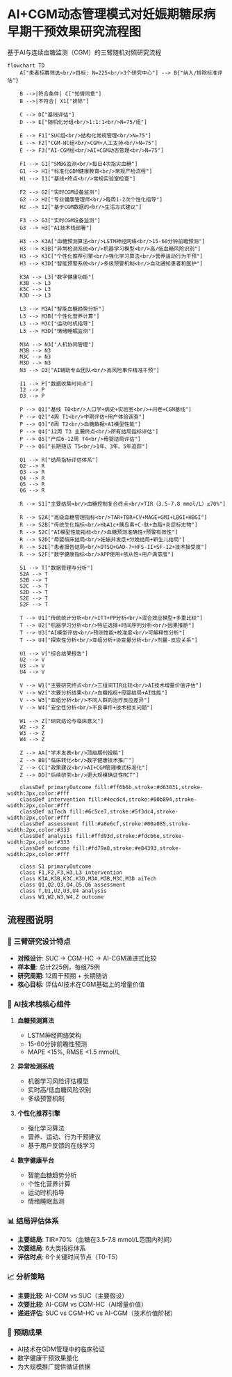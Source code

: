 # AI+CGM动态管理模式对妊娠期糖尿病早期干预效果研究流程图

基于AI与连续血糖监测（CGM）的三臂随机对照研究流程

```mermaid
flowchart TD
    A["患者招募筛选<br/>目标: N=225<br/>3个研究中心"] --> B{"纳入/排除标准评估"}
    
    B -->|符合条件| C["知情同意"]
    B -->|不符合| X1["排除"]
    
    C --> D["基线评估"]
    D --> E["随机化分组<br/>1:1:1<br/>N=75/组"]
    
    E --> F1["SUC组<br/>结构化常规管理<br/>N=75"]
    E --> F2["CGM-HC组<br/>CGM+人工支持<br/>N=75"]
    E --> F3["AI-CGM组<br/>AI+CGM动态管理<br/>N=75"]
    
    F1 --> G1["SMBG监测<br/>每日4次指尖血糖"]
    G1 --> H1["标准化GDM健康教育<br/>常规产检流程"]
    H1 --> I1["基线+终点<br/>常规实验室检查"]
    
    F2 --> G2["实时CGM设备监测"]
    G2 --> H2["专业健康管理师<br/>每周1-2次个性化指导"]
    H2 --> I2["基于CGM数据的<br/>生活方式建议"]
    
    F3 --> G3["实时CGM设备监测"]
    G3 --> H3["AI技术栈部署"]
    
    H3 --> K3A["血糖预测算法<br/>LSTM神经网络<br/>15-60分钟前瞻预测"]
    H3 --> K3B["异常检测系统<br/>机器学习模型<br/>高/低血糖风险识别"]
    H3 --> K3C["个性化推荐引擎<br/>强化学习算法<br/>营养运动行为干预"]
    H3 --> K3D["智能预警系统<br/>多级预警机制<br/>自动通知患者和医护"]
    
    K3A --> L3["数字健康功能"]
    K3B --> L3
    K3C --> L3
    K3D --> L3
    
    L3 --> M3A["智能血糖趋势分析"]
    L3 --> M3B["个性化营养计算"]
    L3 --> M3C["运动时机指导"]
    L3 --> M3D["情绪睡眠监测"]
    
    M3A --> N3["人机协同管理"]
    M3B --> N3
    M3C --> N3
    M3D --> N3
    N3 --> O3["AI辅助专业团队<br/>高风险事件精准干预"]
    
    I1 --> P["数据收集时间点"]
    I2 --> P
    O3 --> P
    
    P --> Q1["基线 T0<br/>人口学+病史+实验室<br/>+问卷+CGM基线"]
    P --> Q2["4周 T1<br/>中期评估+用户体验调查"]
    P --> Q3["8周 T2<br/>血糖数据+AI模型性能"]
    P --> Q4["12周 T3 主要终点<br/>所有结局指标评估"]
    P --> Q5["产后6-12周 T4<br/>母婴结局评估"]
    P --> Q6["长期随访 T5<br/>1年、3年、5年追踪"]
    
    Q1 --> R["结局指标评估体系"]
    Q2 --> R
    Q3 --> R
    Q4 --> R
    Q5 --> R
    Q6 --> R
    
    R --> S1["主要结局<br/>血糖控制复合终点<br/>TIR（3.5-7.8 mmol/L）≥70%"]
    
    R --> S2A["高级血糖管理指标<br/>TAR+TBR+CV+MAGE+GMI+LBGI+HBGI"]
    R --> S2B["传统生化指标<br/>HbA1c+胰岛素+C-肽+血脂+炎症标志物"]
    R --> S2C["AI模型性能指标<br/>血糖预测准确性+预警有效性"]
    R --> S2D["母婴临床结局<br/>妊娠并发症+分娩结局+新生儿结局"]
    R --> S2E["患者报告结局<br/>DTSQ+GAD-7+HFS-II+SF-12+技术接受度"]
    R --> S2F["数字健康指标<br/>APP使用+依从性+用户满意度"]
    
    S1 --> T["数据管理与分析"]
    S2A --> T
    S2B --> T
    S2C --> T
    S2D --> T
    S2E --> T
    S2F --> T
    
    T --> U1["传统统计分析<br/>ITT+PP分析<br/>混合效应模型+多重比较"]
    T --> U2["机器学习分析<br/>特征选择+时间序列分析<br/>因果推断"]
    T --> U3["AI模型评估<br/>预测性能+校准度<br/>可解释性分析"]
    T --> U4["探索性分析<br/>亚组分析+协变量分析<br/>剂量-反应关系"]
    
    U1 --> V["综合结果报告"]
    U2 --> V
    U3 --> V
    U4 --> V
    
    V --> W1["主要研究终点<br/>三组间TIR比较<br/>AI技术增量价值评估"]
    V --> W2["次要分析结果<br/>血糖指标+母婴结局+AI性能"]
    V --> W3["亚组分析<br/>不同人群的治疗反应差异"]
    V --> W4["安全性分析<br/>不良事件+技术相关问题"]
    
    W1 --> Z["研究结论与临床意义"]
    W2 --> Z
    W3 --> Z
    W4 --> Z
    
    Z --> AA["学术发表<br/>顶级期刊投稿"]
    Z --> BB["临床转化<br/>数字健康技术推广"]
    Z --> CC["政策建议<br/>AI+CGM管理模式标准化"]
    Z --> DD["后续研究<br/>更大规模确证性RCT"]
    
    classDef primaryOutcome fill:#ff6b6b,stroke:#d63031,stroke-width:3px,color:#fff
    classDef intervention fill:#4ecdc4,stroke:#00b894,stroke-width:2px,color:#fff
    classDef aiTech fill:#6c5ce7,stroke:#5f3dc4,stroke-width:2px,color:#fff
    classDef assessment fill:#a8e6cf,stroke:#00a085,stroke-width:2px,color:#333
    classDef analysis fill:#ffd93d,stroke:#fdcb6e,stroke-width:2px,color:#333
    classDef outcome fill:#fd79a8,stroke:#e84393,stroke-width:2px,color:#fff
    
    class S1 primaryOutcome
    class F1,F2,F3,H3,L3 intervention
    class K3A,K3B,K3C,K3D,M3A,M3B,M3C,M3D aiTech
    class Q1,Q2,Q3,Q4,Q5,Q6 assessment
    class T,U1,U2,U3,U4 analysis
    class W1,W2,W3,W4,Z outcome
```

## 流程图说明

### 🎯 **三臂研究设计特点**
- **对照设计**: SUC → CGM-HC → AI-CGM递进式比较
- **样本量**: 总计225例，每组75例
- **研究周期**: 12周干预期 + 长期随访
- **核心目标**: 评估AI技术在CGM基础上的增量价值

### 🤖 **AI技术栈核心组件**
1. **血糖预测算法**
   - LSTM神经网络架构
   - 15-60分钟前瞻性预测
   - MAPE <15%, RMSE <1.5 mmol/L

2. **异常检测系统**
   - 机器学习风险评估模型
   - 实时高/低血糖风险识别
   - 多级预警机制

3. **个性化推荐引擎**
   - 强化学习算法
   - 营养、运动、行为干预建议
   - 基于用户反馈的在线学习

4. **数字健康平台**
   - 智能血糖趋势分析
   - 个性化营养计算
   - 运动时机指导
   - 情绪睡眠监测

### 📊 **结局评估体系**
- **主要结局**: TIR≥70%（血糖在3.5-7.8 mmol/L范围内时间）
- **次要结局**: 6大类指标体系
- **评估时点**: 6个关键时间节点（T0-T5）

### 📈 **分析策略**
- **主要比较**: AI-CGM vs SUC（主要假设）
- **次要比较**: AI-CGM vs CGM-HC（AI增量价值）
- **递进评估**: SUC vs CGM-HC vs AI-CGM（技术价值阶梯）

### 🎯 **预期成果**
- AI技术在GDM管理中的临床验证
- 数字健康干预效果量化
- 为大规模推广提供循证依据